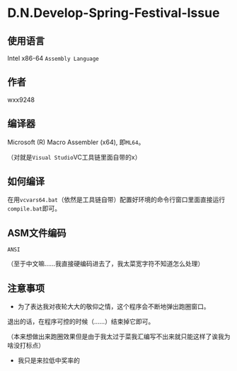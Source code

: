 # D.N.Develop-Spring-Festival-Issue

## 使用语言

Intel x86-64 `Assembly Language`

## 作者

wxx9248

## 编译器

Microsoft (R) Macro Assembler (x64), 即`ML64`。

（对就是`Visual Studio`VC工具链里面自带的x）

## 如何编译

在用`vcvars64.bat`（依然是工具链自带）配置好环境的命令行窗口里面直接运行`compile.bat`即可。

## ASM文件编码

`ANSI`

（至于中文嘛……我直接硬编码进去了，我太菜宽字符不知道怎么处理）

## 注意事项

* 为了表达我对夜轮大大的敬仰之情，这个程序会不断地弹出跑圈窗口。

 退出的话，在程序可控的时候（……）结束掉它即可。

（本来想做出来跑圈效果但是由于我太过于菜我汇编写不出来就只能这样了诶我为啥没打标点）

* 我只是来拉低中奖率的

